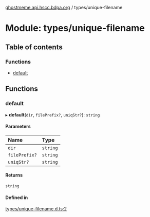 [ghostmeme.api.hscc.bdpa.org][1] / types/unique-filename

# Module: types/unique-filename

## Table of contents

### Functions

- [default][2]

## Functions

### default

▸ **default**(`dir`, `filePrefix?`, `uniqStr?`): `string`

#### Parameters

| Name          | Type     |
| :------------ | :------- |
| `dir`         | `string` |
| `filePrefix?` | `string` |
| `uniqStr?`    | `string` |

#### Returns

`string`

#### Defined in

[types/unique-filename.d.ts:2][3]

[1]: ../README.md
[2]: types_unique_filename.md#default
[3]:
  https://github.com/nhscc/ghostmeme.api.hscc.bdpa.org/blob/9eb38c4/types/unique-filename.d.ts#L2
